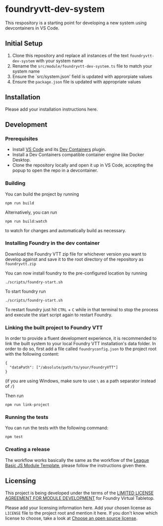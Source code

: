 # foundryvtt-dev-system

This respository is a starting point for developing a new system using
devcontainers in VS Code.  

## Initial Setup

1. Clone this repository and replace all instances of the text `foundryvtt-dev-system` with your system name
2. Rename the `src/module/foundryvtt-dev-system.ts` file to match your system name
3. Ensure the `src/system.json' field is updated with approrpiate values
4. Ensure the `package.json` file is updated with appropriate values  

## Installation

Please add your installation instructions here.

## Development

### Prerequisites

* Install [VS Code][3] and its [Dev Containers][4] plugin.
* Install a Dev Containers compatible container engine like Docker Desktop.
* Clone the repository locally and open it up in VS Code, accepting the popup
  to open the repo in a devcontainer.

### Building

You can build the project by running

```
npm run build
```

Alternatively, you can run

```
npm run build:watch
```

to watch for changes and automatically build as necessary.

### Installing Foundry in the dev container

Download the Foundry VTT zip file for whichever version you want to develop 
against and save it to the root directory of the repository as `foundryvtt.zip`

You can now install foundry to the pre-configured location by running

```
./scripts/foundry-start.sh
```

To start foundry run

```
./scripts/foundry-start.sh
```

To restart foundry just hit `CTRL` + `C` while in that terminal to stop the 
process and execute the start script again to restart Foundry.

### Linking the built project to Foundry VTT

In order to provide a fluent development experience, it is recommended to link
the built system to your local Foundry VTT installation's data folder. In
order to do so, first add a file called `foundryconfig.json` to the project root
with the following content:

```
{
  "dataPath": ["/absolute/path/to/your/FoundryVTT"]
}
```

(if you are using Windows, make sure to use `\` as a path separator instead of
`/`)

Then run

```
npm run link-project
```

### Running the tests

You can run the tests with the following command:

```
npm test
```

### Creating a release

The workflow works basically the same as the workflow of the [League Basic JS Module Template][1], please follow the
instructions given there.

## Licensing

This project is being developed under the terms of the
[LIMITED LICENSE AGREEMENT FOR MODULE DEVELOPMENT][2] for Foundry Virtual Tabletop.

Please add your licensing information here. Add your chosen license as
`LICENSE` file to the project root and mention it here.  If you don't know which
license to choose, take a look at [Choose an open source license][5].


<!-- Referenced Link Section -->
[1]: https://github.com/League-of-Foundry-Developers/FoundryVTT-Module-Template
[2]: https://foundryvtt.com/article/license/
[3]: https://code.visualstudio.com/download
[4]: https://marketplace.visualstudio.com/items?itemName=ms-vscode-remote.remote-containers
[5]: https://choosealicense.com/
